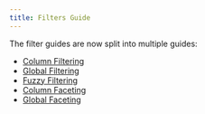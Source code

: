 ```yaml
---
title: Filters Guide
---
```


<!-- Deprecated -->

The filter guides are now split into multiple guides:

- [Column Filtering](../column-filtering)
- [Global Filtering](../global-filtering)
- [Fuzzy Filtering](../fuzzy-filtering)
- [Column Faceting](../column-faceting)
- [Global Faceting](../global-faceting)